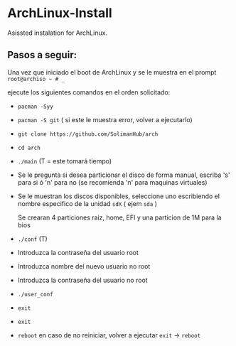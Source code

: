 # ArchLinux-Install

Asissted instalation for ArchLinux.

## Pasos a seguir:

Una vez que iniciado el boot de ArchLinux y se le muestra en el prompt `root@archiso ~ # _`

ejecute los siguientes comandos en el orden solicitado:

- `pacman -Syy`
- `pacman -S git` ( si este le muestra error, volver a ejecutarlo)
- `git clone https://github.com/SolimanHub/arch`
- `cd arch`
- `./main` (T = este tomará tiempo)
- Se le pregunta si desea particionar el disco de forma manual, escriba 's' para si ó 'n' para no (se recomienda 'n' para maquinas virtuales)
- Se le muestran los discos disponibles, seleccione uno escribiendo el nombre especifico de la unidad `sdX` ( ejem `sda` )

    Se crearan 4 particiones raiz, home, EFI y una particion de 1M para la bios

- `./conf` (T)
- Introduzca la contraseña del usuario root
- Introduzca nombre del nuevo usuario no root
- Introduzca la contraseña del usuario no root
- `./user_conf`
- `exit`
- `exit`
- `reboot` en caso de no reiniciar, volver a ejecutar `exit` -> `reboot`
